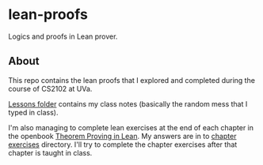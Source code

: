 # lean-proofs

Logics and proofs in Lean prover.

## About

This repo contains the lean proofs that I explored and completed during the course of CS2102 at UVa.

[Lessons folder](lessons) contains my class notes (basically the random mess that I typed in class). 

I'm also managing to complete lean exercises at the end of each chapter in the openbook [Theorem Proving in Lean](https://leanprover.github.io/theorem_proving_in_lean/). My answers are in to [chapter exercises](chapter_exercises) directory. I'll try to complete the chapter exercises after that chapter is taught in class.
